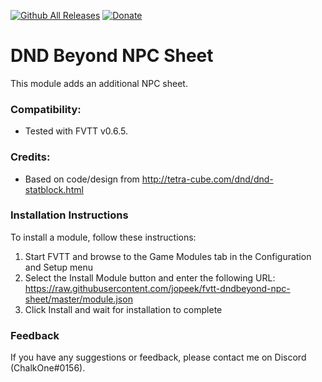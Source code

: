 [![Github All Releases](https://img.shields.io/github/downloads/jopeek/fvtt-dndbeyond-npc-sheet/total.svg)]() [![Donate](https://img.shields.io/badge/Donate-BuyMeACoffee-green.svg)](https://www.buymeacoffee.com/ChalkOne)
# DND Beyond NPC Sheet

This module adds an additional NPC sheet.

### Compatibility:
- Tested with FVTT v0.6.5.

### Credits:
- Based on code/design from http://tetra-cube.com/dnd/dnd-statblock.html

### Installation Instructions

To install a module, follow these instructions:

1. Start FVTT and browse to the Game Modules tab in the Configuration and Setup menu
2. Select the Install Module button and enter the following URL: https://raw.githubusercontent.com/jopeek/fvtt-dndbeyond-npc-sheet/master/module.json
3. Click Install and wait for installation to complete 

### Feedback

If you have any suggestions or feedback, please contact me on Discord (ChalkOne#0156).
